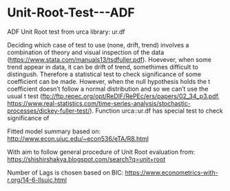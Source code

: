 # Unit-Root-Test---ADF

ADF Unit Root test from urca library: ur.df

Deciding  which  case of test  to  use (none, drift, trend)  involves  a  combination  of  theory  and  visual  inspection  of  the  data (https://www.stata.com/manuals13/tsdfuller.pdf).
Hoevever, when some trend appear in data, it can be drift of trend, somethimes difficult to distingush. 
Therefore a statistical test to check significance of some coefficient can be made.
However, when the null hypothesis holds the t coefficient doesn’t follow a normal distribution and so we can’t use the usual t test (ftp://ftp.repec.org/opt/ReDIF/RePEc/ers/papers/02_34_p3.pdf, https://www.real-statistics.com/time-series-analysis/stochastic-processes/dickey-fuller-test/). 
Function urca::ur.df has special test to check significance of  




Fitted model summary based on: http://www.econ.uiuc.edu/~econ536/eTA/R8.html

With aim to follow general procedure of Unit Root evaluation from:
https://shishirshakya.blogspot.com/search?q=unit+root

Number of Lags is chosen based on BIC:
https://www.econometrics-with-r.org/14-6-llsuic.html

